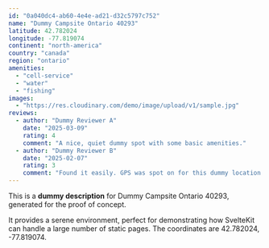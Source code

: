 ```yaml
---
id: "0a040dc4-ab60-4e4e-ad21-d32c5797c752"
name: "Dummy Campsite Ontario 40293"
latitude: 42.782024
longitude: -77.819074
continent: "north-america"
country: "canada"
region: "ontario"
amenities:
  - "cell-service"
  - "water"
  - "fishing"
images:
  - "https://res.cloudinary.com/demo/image/upload/v1/sample.jpg"
reviews:
  - author: "Dummy Reviewer A"
    date: "2025-03-09"
    rating: 4
    comment: "A nice, quiet dummy spot with some basic amenities."
  - author: "Dummy Reviewer B"
    date: "2025-02-07"
    rating: 3
    comment: "Found it easily. GPS was spot on for this dummy location."
---
```


This is a **dummy description** for Dummy Campsite Ontario 40293, generated for the proof of concept.

It provides a serene environment, perfect for demonstrating how SvelteKit can handle a large number of static pages. The coordinates are 42.782024, -77.819074.
